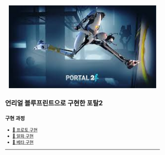 <p align="center">
  <img src="Portal2_practice/Documents/Plan/Portal2_Title.jpg" alt="Portal2 Title" width="480">
</p>

## 언리얼 블루프린트으로 구현한 포탈2

### 구현 과정
- [🎥 프로토 구현](https://youtu.be/2dTyESxht2s)
- [🎥 알파 구현](https://youtu.be/m5IvQI1egu4)
- [🎥 베타 구현](unlink.....)


---
